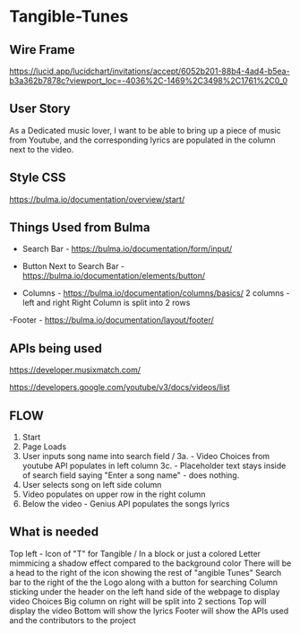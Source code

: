 # Tangible-Tunes




## Wire Frame

https://lucid.app/lucidchart/invitations/accept/6052b201-88b4-4ad4-b5ea-b3a362b7878c?viewport_loc=-4036%2C-1469%2C3498%2C1761%2C0_0




## User Story

 As a Dedicated music lover, I want to be able to bring up a piece of music from Youtube, and the corresponding lyrics are populated in the column next to the video. 

 ## Style CSS

 https://bulma.io/documentation/overview/start/


## Things Used from Bulma

- Search Bar - https://bulma.io/documentation/form/input/
- Button Next to Search Bar - https://bulma.io/documentation/elements/button/


- Columns - https://bulma.io/documentation/columns/basics/
2 columns - left and right 
Right Column is split into 2 rows

-Footer - https://bulma.io/documentation/layout/footer/







 ## APIs being used

https://developer.musixmatch.com/

https://developers.google.com/youtube/v3/docs/videos/list

## FLOW
1. Start
2. Page Loads
3. User inputs song name into search field <Y>/<N>
    3a. <Y> - Video Choices from youtube API populates in left column
    3c. <N> - Placeholder text stays inside of search field saying "Enter a song name" - does nothing.
4. User selects song on left side column 
5. Video populates on upper row in the right column
6. Below the video - Genius API populates the songs lyrics



## What is needed

Top left - Icon of "T" for Tangible / In a block or just a colored Letter mimmicing a shadow effect compared to the background color
There will be a head to the right of the icon showing the rest of "angible Tunes"
Search bar to the right of the the Logo along with a button for searching
Column sticking under the header on the left hand side of the webpage to display video Choices
Big column on right will be split into 2 sections 
    Top will display the video
    Bottom will show the lyrics
Footer will show the APIs used and the contributors to the project



